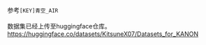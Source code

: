 参考``[KEY]青空_AIR``<br>
<br>
数据集已经上传至huggingface仓库。<https://huggingface.co/datasets/KitsuneX07/Datasets_for_KANON>